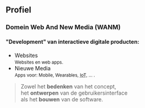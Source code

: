 Profiel
-------

### Domein Web And New Media (WANM)

#### "Development" van interactieve digitale producten:

- Websites  
  <small>Websites en web apps.</small>
- Nieuwe Media  
  <small>Apps voor: Mobile, Wearables, <abbr title="Internet of Things">IoT</abbr>, ... .</small>

> Zowel het **bedenken** van het concept,  
> het **ontwerpen** van de gebruikersinterface  
> als het **bouwen** van de software.